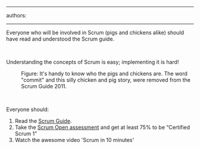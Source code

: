

---
authors:

---




<span class='intro'> Everyone who will be involved in Scrum (pigs and chickens alike) should have read and understood the Scrum guide.  </span>

<p>&#160;</p>
<div>Understanding the concepts of Scrum is easy; implementing it is hard!</div>
<dl><dt><img class="ms-rteCustom-ImageArea" src="/Management/RulesToBetterScrumUsingTFS/PublishingImages/ScrumChickenPig.jpg" alt="" /> </dt>
<dd class="ms-rteCustom-FigureNormal">Figure&#58;&#160;It's handy&#160;to know who the pigs and chickens are. The word &quot;commit&quot; and this silly chicken and pig story,&#160;were removed from the Scrum Guide 2011.</dd></dl>
<p>&#160;</p>
<p>Everyone should&#58;</p>
<ol><li>Read the <a href="http&#58;//www.scrum.org/scrumguides/" shape="rect">Scrum Guide</a>. </li>
<li>Take the <a href="http&#58;//www.scrum.org/scrumopen/" shape="rect">Scrum Open assessment</a> and get at least 75% to be “Certified Scrum 1” </li>
<li>Watch the awesome video 'Scrum in 10 minutes'&#160;&#160; <br><div class="ms-rtestate-read ms-rte-wpbox"><div id="div_994ec1d3-e3e7-4876-8827-208917e91b07" class="ms-rtestate-notify  ms-rtestate-read 994ec1d3-e3e7-4876-8827-208917e91b07"></div>
<div id="vid_994ec1d3-e3e7-4876-8827-208917e91b07" style="display&#58;none;"></div></div></li></ol>
<p>&#160;</p>


